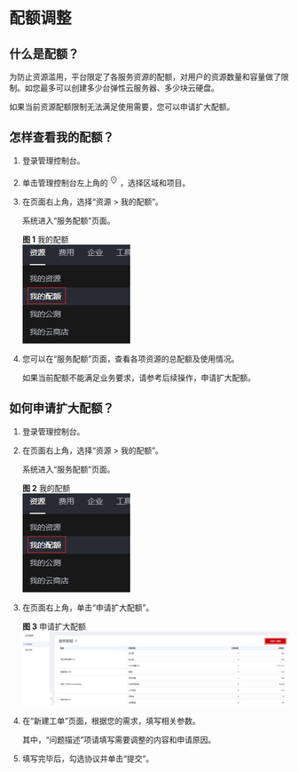 # 配额调整<a name="ecs_03_0906"></a>

## 什么是配额？<a name="section15918030161717"></a>

为防止资源滥用，平台限定了各服务资源的配额，对用户的资源数量和容量做了限制。如您最多可以创建多少台弹性云服务器、多少块云硬盘。

如果当前资源配额限制无法满足使用需要，您可以申请扩大配额。

## 怎样查看我的配额？<a name="section1738715171810"></a>

1.  登录管理控制台。
2.  单击管理控制台左上角的![](figures/icon-region-74.png)，选择区域和项目。
3.  在页面右上角，选择“资源 \> 我的配额”。

    系统进入“服务配额”页面。

    **图 1**  我的配额<a name="zh-cn_topic_0040259342_fig276115185259"></a>  
    ![](figures/我的配额.png "我的配额")

4.  您可以在“服务配额”页面，查看各项资源的总配额及使用情况。

    如果当前配额不能满足业务要求，请参考后续操作，申请扩大配额。

## 如何申请扩大配额？<a name="section79091252132215"></a>

1.  登录管理控制台。
2.  在页面右上角，选择“资源 \> 我的配额”。

    系统进入“服务配额”页面。

    **图 2**  我的配额<a name="zh-cn_topic_0040259342_fig67692013161020"></a>  
    ![](figures/我的配额.png "我的配额")

3.  在页面右上角，单击“申请扩大配额”。

    **图 3**  申请扩大配额<a name="zh-cn_topic_0040259342_fig1688444894013"></a>  
    ![](figures/申请扩大配额.png "申请扩大配额")

4.  在“新建工单”页面，根据您的需求，填写相关参数。

    其中，“问题描述”项请填写需要调整的内容和申请原因。

5.  填写完毕后，勾选协议并单击“提交”。

